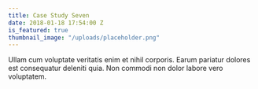 ```yaml
---
title: Case Study Seven
date: 2018-01-18 17:54:00 Z
is_featured: true
thumbnail_image: "/uploads/placeholder.png"
---
```


Ullam cum voluptate veritatis enim et nihil corporis. Earum pariatur dolores est consequatur deleniti quia. Non commodi non dolor labore vero voluptatem.